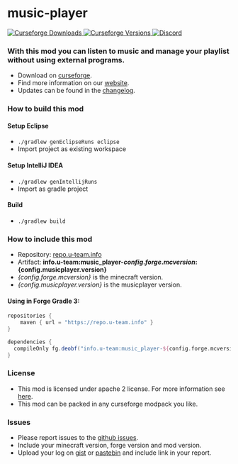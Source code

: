# music-player

[
![Curseforge Downloads](http://cf.way2muchnoise.eu/music-player.svg)
![Curseforge Versions](http://cf.way2muchnoise.eu/versions/music-player.svg)
](https://www.curseforge.com/minecraft/mc-mods/music-player)
[
![Discord](https://img.shields.io/discord/297104769649213441?label=Discord)
](https://discordapp.com/invite/QXbWS36)

### With this mod you can listen to music and manage your playlist without using external programs.

- Download on [curseforge](https://www.curseforge.com/minecraft/mc-mods/music-player).  
- Find more information on our [website](https://u-team.info/mods/musicplayer).
- Updates can be found in the [changelog](CHANGELOG.md).

### How to build this mod

#### Setup Eclipse
- ``./gradlew genEclipseRuns eclipse``
- Import project as existing workspace

#### Setup IntelliJ IDEA
- ``./gradlew genIntellijRuns``
- Import as gradle project

#### Build
- ``./gradlew build``

### How to include this mod

- Repository: [repo.u-team.info](https://repo.u-team.info)
- Artifact: **info.u-team:music_player-${config.forge.mcversion}:${config.musicplayer.version}** 
- *{config.forge.mcversion}* is the minecraft version.
- *{config.musicplayer.version}* is the musicplayer version.

#### Using in Forge Gradle 3:
```gradle
repositories {
    maven { url = "https://repo.u-team.info" }
}

dependencies {
  compileOnly fg.deobf("info.u-team:music_player-${config.forge.mcversion}:${config.musicplayer.version}")
}
```

### License

- This mod is licensed under apache 2 license. For more information see [here](LICENSE).  
- This mod can be packed in any curseforge modpack you like.

### Issues

- Please report issues to the [github issues](../../issues).
- Include your minecraft version, forge version and mod version.
- Upload your log on [gist](https://gist.github.com) or [pastebin](https://pastebin.com) and include link in your report.
